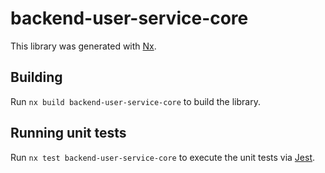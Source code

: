 # backend-user-service-core

This library was generated with [Nx](https://nx.dev).

## Building

Run `nx build backend-user-service-core` to build the library.

## Running unit tests

Run `nx test backend-user-service-core` to execute the unit tests via [Jest](https://jestjs.io).

